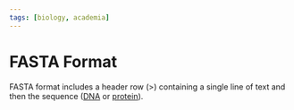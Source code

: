```yaml
---
tags: [biology, academia]
---
```


# FASTA Format

FASTA format includes a header row (>) containing a single line of text and then
the sequence ([DNA](202308082154.md) or [protein](202308082207.md)).
